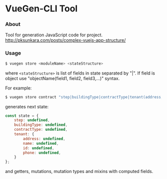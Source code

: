# VueGen-CLI Tool
### About
Tool for generation JavaScript code for project.
http://pksunkara.com/posts/complex-vuejs-app-structure/
### Usage
```sh
$ vuegen store <moduleName> <stateStructure>
```

where ```<stateStructure>``` is list of fields in state separated by "|". If field is object use "objectName(field1, field2, field3,...)" syntax.

For example:
```sh
$ vuegen store contract "step|buildingType|contractType|tenant(address, name, id, phone)"
```
generates next state:
```js
const state = {
    step: undefined,
    buildingType: undefined,
    contractType: undefined,
    tenant: {
        address: undefined,
        name: undefined,
        id: undefined,
        phone: undefined,
    }
};
```
and getters, mutations, mutation types and mixins with computed fields.